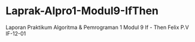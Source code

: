 # Laprak-Alpro1-Modul9-IfThen
Laporan Praktikum Algoritma &amp; Pemrograman 1 Modul 9 If - Then Felix P.V IF-12-01

